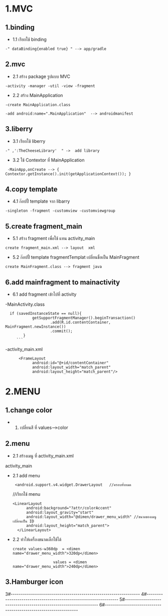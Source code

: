 # 1.MVC
## 1.binding

* 1.1 เรียกใช้  binding
```
-" dataBinding{enabled true} " --> app/gradle
```
## 2.mvc

* 2.1 สร้าง package รูปแบบ MVC
```
-activity -manager -util -view -fragment
```
* 2.2 สร้าง MainApplication 
```
-create MainApplication.class

-add android:name=".MainApplication"  --> androidmanifest
```
## 3.liberry

* 3.1 เรียกใช้ liberry
```
-" ,':TheCheeseLibrary'  " ->  add library
```
* 3.2 ใช้ Contextor ที่  MainApplication
```
 -MainApp,onCreate --> { Contextor.getInstance().init(getApplicationContext()); }
```
## 4.copy template

* 4.1 ก๊อปปี้ template จาก libarry
```
-singleton -fragment -customview -customviewgroup
```
## 5.create fragment_main

* 5.1 สร้าง fragment เพื่อใช้ แทน activity_main
```
create fragment_main.xml --> layout  xml
```
* 5.2 ก๊อปปี้ template fragmentTemplat เปลี่ยนชื่อเป็น MainFragment
```
create MainFragment.class --> fragment java
```
## 6.add mainfragment to mainactivity 

* 6.1 add fragment เข้าไปที่ activity

-MainActivity.class
```  
  if (savedInstanceState == null){
            getSupportFragmentManager().beginTransaction()
                    .add(R.id.contentContainer, MainFragment.newInstance())
                    .commit();
        }
	 ```
``` 
-activity_main.xml

``` 
 	  <FrameLayout
            android:id="@+id/contentContainer"
            android:layout_width="match_parent"
            android:layout_height="match_parent"/>

```
# 2.MENU

## 1.change color

* 1. เปลี่ยนสี ที่  values-->color 

## 2.menu

* 2.1 สร้างเมนู ที่ activity_main.xml

activity_main
 * 2.1 add menu
    ```
	 <android.support.v4.widget.DrawerLayout   //ครอบทั้งหมด
	```
	
      //เรียกใช้ menu
      ```
	<LinearLayout
            android:background="?attr/colorAccent"
            android:layout_gravity="start"
            android:layout_width="@dimen/drawer_menu_width" //ขนาดของเมนูเปลี่ยนเป็น ID
            android:layout_height="match_parent">
        </LinearLayout>
    ```
    
 * 2.2 ทำให้เครื่องขนาดเล็กใช้ได้
    ```
   create values-w360dp  = <dimen name="drawer_menu_width">320dp</dimen>
    
                      values = <dimen name="drawer_menu_width">240dp</dimen>
   ```
		      
## 3.Hamburger icon

3#----------------------------------------------------------------
4#----------------------------------------------------------------
5#----------------------------------------------------------------
6#----------------------------------------------------------------

